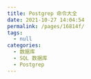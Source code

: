 ```yaml
---
title: Postgrep 命令大全
date: 2021-10-27 14:04:54
permalink: /pages/16814f/
tags: 
  - null
categories: 
  - 数据库
  - SQL 数据库
  - Postgrep
---
```

